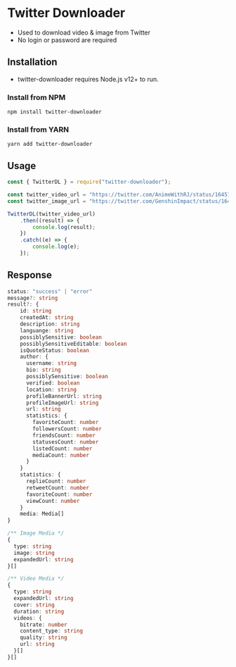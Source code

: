 # Twitter Downloader

-   Used to download video & image from Twitter
-   No login or password are required

## Installation

-   twitter-downloader requires Node.js v12+ to run.

### Install from NPM

```
npm install twitter-downloader
```

### Install from YARN

```
yarn add twitter-downloader
```

## Usage

```js
const { TwitterDL } = require("twitter-downloader");

const twitter_video_url = "https://twitter.com/AnimeWithRJ/status/1645156770266923008";
const twitter_image_url = "https://twitter.com/GenshinImpact/status/1645308130857820161";

TwitterDL(twitter_video_url)
    .then((result) => {
        console.log(result);
    })
    .catch((e) => {
        console.log(e);
    });
```

## Response

```ts
status: "success" | "error"
message?: string
result?: {
    id: string
    createdAt: string
    description: string
    languange: string
    possiblySensitive: boolean
    possiblySensitiveEditable: boolean
    isQuoteStatus: boolean
    author: {
      username: string
      bio: string
      possiblySensitive: boolean
      verified: boolean
      location: string
      profileBannerUrl: string
      profileImageUrl: string
      url: string
      statistics: {
        favoriteCount: number
        followersCount: number
        friendsCount: number
        statusesCount: number
        listedCount: number
        mediaCount: number
      }
    }
    statistics: {
      replieCount: number
      retweetCount: number
      favoriteCount: number
      viewCount: number
    }
    media: Media[]
}

/** Image Media */
{
  type: string
  image: string
  expandedUrl: string
}[]

/** Video Media */
{
  type: string
  expandedUrl: string
  cover: string
  duration: string
  videos: {
    bitrate: number
    content_type: string
    quality: string
    url: string
  }[]
}[]
```
